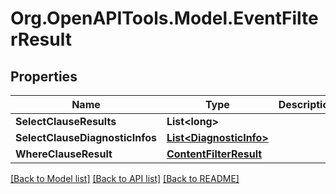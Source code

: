 # Org.OpenAPITools.Model.EventFilterResult

## Properties

Name | Type | Description | Notes
------------ | ------------- | ------------- | -------------
**SelectClauseResults** | **List&lt;long&gt;** |  | [optional] 
**SelectClauseDiagnosticInfos** | [**List&lt;DiagnosticInfo&gt;**](DiagnosticInfo.md) |  | [optional] 
**WhereClauseResult** | [**ContentFilterResult**](ContentFilterResult.md) |  | [optional] 

[[Back to Model list]](../README.md#documentation-for-models) [[Back to API list]](../README.md#documentation-for-api-endpoints) [[Back to README]](../README.md)

